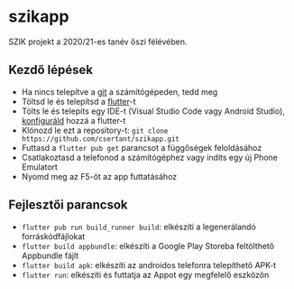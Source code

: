 # szikapp

SZIK projekt a 2020/21-es tanév őszi félévében.

## Kezdő lépések

- Ha nincs telepítve a [git](https://git-scm.com/downloads) a számítógépeden, tedd meg
- Töltsd le és telepítsd a [flutter](https://flutter.dev/docs/get-started/install/windows)-t
- Tölts le és telepíts egy IDE-t (Visual Studio Code vagy Android Studio), [konfiguráld](https://flutter.dev/docs/get-started/editor) hozzá a flutter-t
- Klónozd le ezt a repository-t: ```git clone https://github.com/csertant/szikapp.git```
- Futtasd a ```flutter pub get``` parancsot a függőségek feloldásához
- Csatlakoztasd a telefonod a számítógéphez vagy indíts egy új Phone Emulatort
- Nyomd meg az F5-öt az app futtatásához

## Fejlesztői parancsok

- ```flutter pub run build_runner build```: elkészíti a legenerálandó forráskódfájlokat
- ```flutter build appbundle```: elkészíti a Google Play Storeba feltölthető Appbundle fájlt
- ```flutter build apk```: elkészíti az androidos telefonra telepíthető APK-t
- ```flutter run```: elkészíti és futtatja az Appot egy megfelelő eszközön